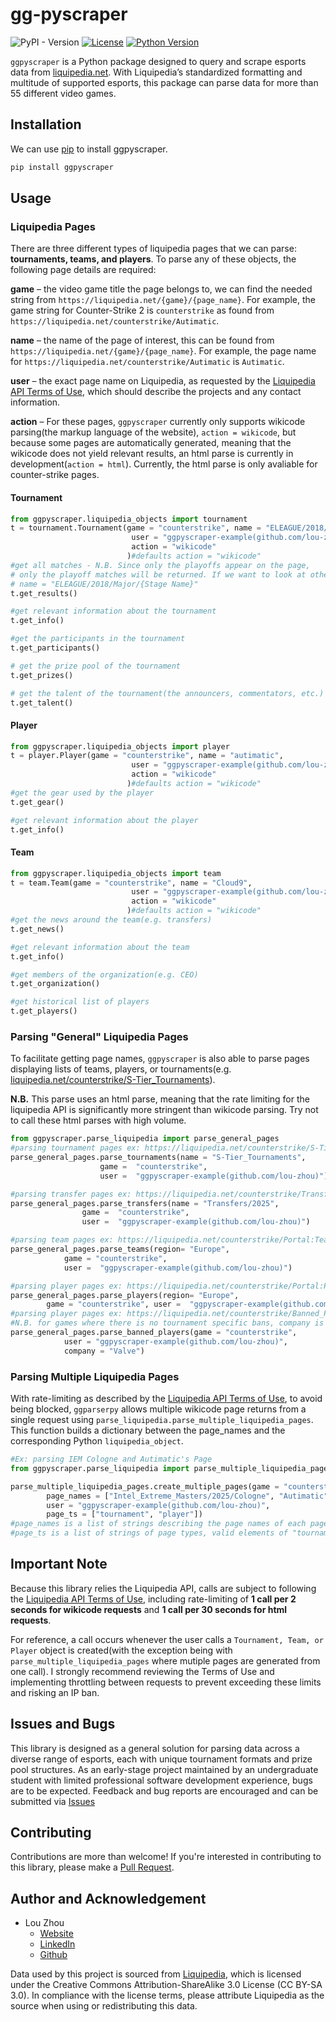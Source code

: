 # gg-pyscraper
<!-- badges: start -->
![PyPI - Version](https://img.shields.io/pypi/v/ggpyscraper?style=for-the-badge)
[![License](https://img.shields.io/github/license/Lou-Zhou/gg-pyscraper?style=for-the-badge)](https://github.com/Lou-Zhou/gg-pyscraper/blob/main/LICENSE)
[![Python Version](https://img.shields.io/badge/python-%3E%3D3.8-blue?style=for-the-badge)](...)

<!-- badges: end -->

`ggpyscraper` is a Python package designed to query and scrape esports data from [liquipedia.net](https://liquipedia.net). With Liquipedia’s standardized formatting and multitude of supported esports, this package can parse data for more than 55 different video games. 

## Installation

We can use [pip](https://pip.pypa.io/en/stable/) to install ggpyscraper.

```bash
pip install ggpyscraper
```

## Usage

### Liquipedia Pages
There are three different types of liquipedia pages that we can parse: **tournaments, teams, and players**. To parse any of these objects, the following page details are required:

**game** – the video game title the page belongs to, we can find the needed string from `https://liquipedia.net/{game}/{page_name}`. For example, the game string for Counter-Strike 2 is `counterstrike` as found from `https://liquipedia.net/counterstrike/Autimatic`.

**name** – the name of the page of interest, this can be found from `https://liquipedia.net/{game}/{page_name}`. For example, the page name for `https://liquipedia.net/counterstrike/Autimatic` is `Autimatic`.

**user** – the exact page name on Liquipedia, as requested by the [Liquipedia API Terms of Use](https://liquipedia.net/api-terms-of-use), which should describe the projects and any contact information.

**action** – For these pages, `ggpyscraper` currently only supports wikicode parsing(the markup language of the website), `action = wikicode`, but because some pages are automatically generated, meaning that the wikicode does not yield relevant results, an html parse is currently in development(`action = html`). Currently, the html parse is only avaliable for counter-strike pages.

#### Tournament
``` python
from ggpyscraper.liquipedia_objects import tournament
t = tournament.Tournament(game = "counterstrike", name = "ELEAGUE/2018/Major",
                           user = "ggpyscraper-example(github.com/lou-zhou)",
                           action = "wikicode"
                          )#defaults action = "wikicode"
#get all matches - N.B. Since only the playoffs appear on the page,
# only the playoff matches will be returned. If we want to look at other stages, we would look at
# name = "ELEAGUE/2018/Major/{Stage Name}" 
t.get_results()

#get relevant information about the tournament
t.get_info()

#get the participants in the tournament
t.get_participants()

# get the prize pool of the tournament
t.get_prizes()

# get the talent of the tournament(the announcers, commentators, etc.)
t.get_talent()
```

#### Player
``` python
from ggpyscraper.liquipedia_objects import player
t = player.Player(game = "counterstrike", name = "autimatic",
                           user = "ggpyscraper-example(github.com/lou-zhou)",
                           action = "wikicode"
                          )#defaults action = "wikicode"
#get the gear used by the player
t.get_gear()

#get relevant information about the player
t.get_info()
```
#### Team
```python
from ggpyscraper.liquipedia_objects import team
t = team.Team(game = "counterstrike", name = "Cloud9",
                           user = "ggpyscraper-example(github.com/lou-zhou)",
                           action = "wikicode"
                          )#defaults action = "wikicode"
#get the news around the team(e.g. transfers)
t.get_news()

#get relevant information about the team
t.get_info()

#get members of the organization(e.g. CEO)
t.get_organization()

#get historical list of players
t.get_players()
```

### Parsing "General" Liquipedia Pages
To facilitate getting page names, `ggpyscraper` is also able to parse pages displaying lists of teams, players, or tournaments(e.g. [liquipedia.net/counterstrike/S-Tier_Tournaments](https://liquipedia.net/counterstrike/S-Tier_Tournaments)).

**N.B.** This parse uses an html parse, meaning that the rate limiting for the liquipedia API is significantly more stringent than wikicode parsing. Try not to call these html parses with high volume.
```python
from ggpyscraper.parse_liquipedia import parse_general_pages
#parsing tournament pages ex: https://liquipedia.net/counterstrike/S-Tier_Tournaments
parse_general_pages.parse_tournaments(name = "S-Tier_Tournaments", 
                    game =  "counterstrike",
                    user =  "ggpyscraper-example(github.com/lou-zhou)")

#parsing transfer pages ex: https://liquipedia.net/counterstrike/Transfers/2025
parse_general_pages.parse_transfers(name = "Transfers/2025",  
                game =  "counterstrike",
                user =  "ggpyscraper-example(github.com/lou-zhou)")

#parsing team pages ex: https://liquipedia.net/counterstrike/Portal:Teams/Europe
parse_general_pages.parse_teams(region= "Europe", 
            game = "counterstrike", 
            user =  "ggpyscraper-example(github.com/lou-zhou)")

#parsing player pages ex: https://liquipedia.net/counterstrike/Portal:Players/Europe
parse_general_pages.parse_players(region= "Europe", 
        game = "counterstrike", user =  "ggpyscraper-example(github.com/lou-zhou)")
#parsing player pages ex: https://liquipedia.net/counterstrike/Banned_Players/Valve
#N.B. for games where there is no tournament specific bans, company is set to None
parse_general_pages.parse_banned_players(game = "counterstrike", 
            user = "ggpyscraper-example(github.com/lou-zhou)",
            company = "Valve")

```
### Parsing Multiple Liquipedia Pages
With rate-limiting as described by the [Liquipedia API Terms of Use](https://liquipedia.net/api-terms-of-use), to avoid being blocked, `ggparserpy` allows multiple wikicode page returns from a single request using `parse_liquipedia.parse_multiple_liquipedia_pages`. This function builds a dictionary between the page_names and the corresponding Python `liquipedia_object`.
```python
#Ex: parsing IEM Cologne and Autimatic's Page
from ggpyscraper.parse_liquipedia import parse_multiple_liquipedia_pages

parse_multiple_liquipedia_pages.create_multiple_pages(game = "counterstrike",
        page_names = ["Intel_Extreme_Masters/2025/Cologne", "Autimatic"],
        user = "ggpyscraper-example(github.com/lou-zhou)",
        page_ts = ["tournament", "player"])
#page_names is a list of strings describing the page names of each page
#page_ts is a list of strings of page types, valid elements of "tournament", "player", "team"
```

## Important Note

Because this library relies the Liquipedia API, calls are subject to following the [Liquipedia API Terms of Use](https://liquipedia.net/api-terms-of-use), including rate-limiting of **1 call per 2 seconds for wikicode requests** and **1 call per 30 seconds for html requests**.

For reference, a call occurs whenever the user calls a ```Tournament, Team, or Player``` object is created(with the exception being with `parse_multiple_liquipedia_pages` where mutiple pages are generated from one call). I strongly recommend reviewing the Terms of Use and implementing throttling between requests to prevent exceeding these limits and risking an IP ban.

## Issues and Bugs
This library is designed as a general solution for parsing data across a diverse range of esports, each with unique tournament formats and prize pool structures. As an early-stage project maintained by an undergraduate student with limited professional software development experience, bugs are to be expected. Feedback and bug reports are encouraged and can be submitted via [Issues](https://github.com/Lou-Zhou/gg-pyscraper/issues)

## Contributing
Contributions are more than welcome! If you're interested in contributing to this library, please make a [Pull Request](https://github.com/Lou-Zhou/gg-pyscraper/pulls).

## Author and Acknowledgement
- Lou Zhou  
    - [Website](https://lou-zhou.github.io/)  
    - [LinkedIn](https://www.linkedin.com/in/lou-zhou/)  
    - [Github](https://github.com/Lou-Zhou)

Data used by this project is sourced from [Liquipedia](https://liquipedia.net/), which is licensed under the Creative Commons Attribution-ShareAlike 3.0 License (CC BY-SA 3.0). In compliance with the license terms, please attribute Liquipedia as the source when using or redistributing this data.


